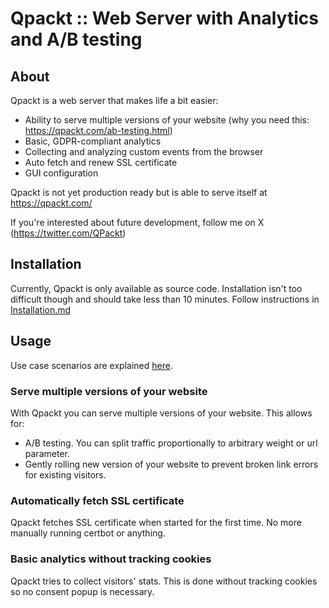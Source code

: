 # Qpackt :: Web Server with Analytics and A/B testing

## About

Qpackt is a web server that makes life a bit easier:

* Ability to serve multiple versions of your website (why you need this: https://qpackt.com/ab-testing.html)
* Basic, GDPR-compliant analytics
* Collecting and analyzing custom events from the browser
* Auto fetch and renew SSL certificate
* GUI configuration

Qpackt is not yet production ready but is able to serve itself at https://qpackt.com/

If you're interested about future development, follow me on X (https://twitter.com/QPackt)

## Installation

Currently, Qpackt is only available as source code. Installation isn't too difficult though and should take less than 10
minutes. Follow instructions in [Installation.md](./Installation.md)

## Usage

Use case scenarios are explained [here](https://qpackt.com/ab-testing.html).

### Serve multiple versions of your website

With Qpackt you can serve multiple versions of your website. This allows for:

- A/B testing. You can split traffic proportionally to arbitrary weight or url parameter.
- Gently rolling new version of your website to prevent broken link errors for existing visitors.

### Automatically fetch SSL certificate

Qpackt fetches SSL certificate when started for the first time. No more manually running certbot or anything.

### Basic analytics without tracking cookies

Qpackt tries to collect visitors' stats. This is done without tracking cookies so no consent popup is necessary.